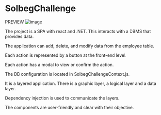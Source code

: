 
# SolbegChallenge

PREVIEW
![image](https://github.com/user-attachments/assets/c91abe7e-1613-4b23-b1e2-97b56d599a14)

The project is a SPA with react and .NET. This interacts with a DBMS that provides data.

The application can add, delete, and modify data from the employee table.

Each action is represented by a button at the front-end level.

Each action has a modal to view or confirm the action.

The DB configuration is located in SolbegChallengeContext.js.

It is a layered application. There is a graphic layer, a logical layer and a data layer.

Dependency injection is used to communicate the layers.

The components are user-friendly and clear with their objective.
